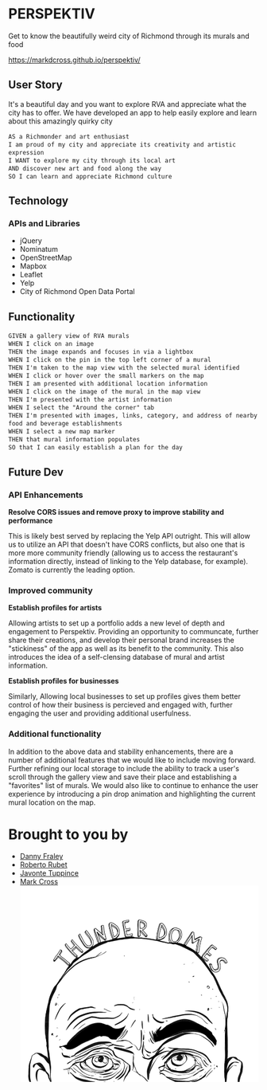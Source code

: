 # PERSPEKTIV

Get to know the beautifully weird city of Richmond through its murals and food

https://markdcross.github.io/perspektiv/

## User Story
It's a beautiful day and you want to explore RVA and appreciate what the city has to offer. We have developed an app to help easily explore and learn about this amazingly quirky city
``` 
AS a Richmonder and art enthusiast 
I am proud of my city and appreciate its creativity and artistic expression
I WANT to explore my city through its local art
AND discover new art and food along the way
SO I can learn and appreciate Richmond culture
```

## Technology

### APIs and Libraries
-   jQuery
-   Nominatum 
-   OpenStreetMap
-   Mapbox
-   Leaflet
-   Yelp
-   City of Richmond Open Data Portal

## Functionality
```
GIVEN a gallery view of RVA murals
WHEN I click on an image
THEN the image expands and focuses in via a lightbox
WHEN I click on the pin in the top left corner of a mural
THEN I'm taken to the map view with the selected mural identified
WHEN I click or hover over the small markers on the map
THEN I am presented with additional location information
WHEN I click on the image of the mural in the map view
THEN I'm presented with the artist information
WHEN I select the "Around the corner" tab
THEN I'm presented with images, links, category, and address of nearby food and beverage establishments
WHEN I select a new map marker 
THEN that mural information populates
SO that I can easily establish a plan for the day
```

## Future Dev

### API Enhancements

**Resolve CORS issues and remove proxy to improve stability and performance**

This is likely best served by replacing the Yelp API outright. This will allow us to utilize an API that doesn't have CORS conflicts, but also one that is more more community friendly (allowing us to access the restaurant's information directly, instead of linking to the Yelp database, for example). Zomato is currently the leading option.

### Improved community

**Establish profiles for artists**

Allowing artists to set up a portfolio adds a new level of depth and engagement to Perspektiv. Providing an opportunity to communcate, further share their creations, and develop their personal brand increases the "stickiness" of the app as well as its benefit to the community. This also introduces the idea of a self-clensing database of mural and artist information. 

**Establish profiles for businesses**

Similarly, Allowing local businesses to set up profiles gives them better control of how their business is percieved and engaged with, further engaging the user and providing additional userfulness. 

### Additional functionality

In addition to the above data and stability enhancements, there are a number of additional features that we would like to include moving forward. Further refining our local storage to include the ability to track a user's scroll through the gallery view and save their place and establishing a "favorites" list of murals. We would also like to continue to enhance the user experience by introducing a pin drop animation and highlighting the current mural location on the map.

# Brought to you by
- [Danny Fraley](https://github.com/dannyfraley "Visit Danny's GitHub")
- [Roberto Rubet](https://github.com/Bertodemus "Visit Berto's GitHub")
- [Javonte Tuppince](https://github.com/Tuppince24 "Visit Javonte's GitHub")
- [Mark Cross](https://github.com/markdcross "Visit Mark's GitHub")
![Logo](./assets/images/Tdface900T.png)

